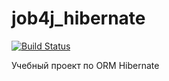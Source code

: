 # job4j_hibernate

[![Build Status](https://app.travis-ci.com/astolbin/job4j_hibernate.svg?branch=master)](https://app.travis-ci.com/astolbin/job4j_hibernate)

Учебный проект по ORM Hibernate